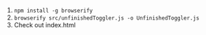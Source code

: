 1. `npm install -g browserify`
2. `browserify src/unfinishedToggler.js -o UnfinishedToggler.js`
3. Check out index.html